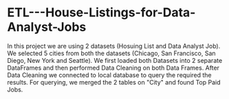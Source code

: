 # ETL---House-Listings-for-Data-Analyst-Jobs

In this project we are using 2 datasets (Hosuing List and Data Analyst Job). We selected 5 cities from both the datasets (Chicago, San Francisco, San Diego, New York and Seattle). 
We first loaded both Datasets into 2 separate DataFrames and then performed Data Cleaning on both Data Frames.
After Data Cleaning we connected to local database to query the required the results.
For querying, we merged the 2 tables on "City" and found Top Paid Jobs. 
